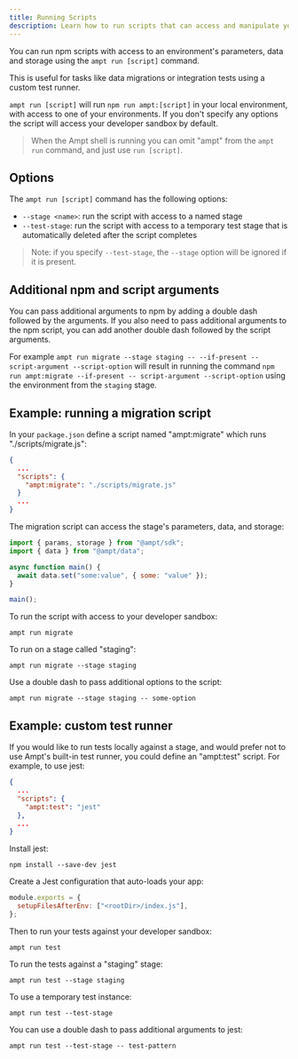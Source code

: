 ```yaml
---
title: Running Scripts
description: Learn how to run scripts that can access and manipulate your Ampt environments.
---
```


You can run npm scripts with access to an environment's parameters, data and storage using the `ampt run [script]` command.

This is useful for tasks like data migrations or integration tests using a custom test runner.

`ampt run [script]` will run `npm run ampt:[script]` in your local environment, with access to one of your environments. If you don't specify any options the script will access your developer sandbox by default.

> When the Ampt shell is running you can omit "ampt" from the `ampt run` command, and just use `run [script]`.

## Options

The `ampt run [script]` command has the following options:

- `--stage <name>`: run the script with access to a named stage
- `--test-stage`: run the script with access to a temporary test stage that is automatically deleted after the script completes

> Note: if you specify `--test-stage`, the `--stage` option will be ignored if it is present.

## Additional npm and script arguments

You can pass additional arguments to npm by adding a double dash followed by the arguments. If you also need to pass additional arguments to the npm script, you can add another double dash followed by the script arguments.

For example `ampt run migrate --stage staging -- --if-present -- script-argument --script-option` will result in running the command `npm run ampt:migrate --if-present -- script-argument --script-option` using the environment from the `staging` stage.

## Example: running a migration script

In your `package.json` define a script named "ampt:migrate" which runs "./scripts/migrate.js":

```json title="package.json", copy=false
{
  ...
  "scripts": {
    "ampt:migrate": "./scripts/migrate.js"
  }
  ...
}
```

The migration script can access the stage's parameters, data, and storage:

```javascript title="migrate.js", copy=false
import { params, storage } from "@ampt/sdk";
import { data } from "@ampt/data";

async function main() {
  await data.set("some:value", { some: "value" });
}

main();
```

To run the script with access to your developer sandbox:

`ampt run migrate`

To run on a stage called "staging":

`ampt run migrate --stage staging`

Use a double dash to pass additional options to the script:

`ampt run migrate --stage staging -- some-option`

## Example: custom test runner

If you would like to run tests locally against a stage, and would prefer not to use Ampt's built-in test runner, you could define an "ampt:test" script. For example, to use jest:

```json title="package.json", copy=false
{
  ...
  "scripts": {
    "ampt:test": "jest"
  },
  ...
}
```

Install jest:

`npm install --save-dev jest`

Create a Jest configuration that auto-loads your app:

```javascript title="jest.config.js", copy=false
module.exports = {
  setupFilesAfterEnv: ["<rootDir>/index.js"],
};
```

Then to run your tests against your developer sandbox:

`ampt run test`

To run the tests against a "staging" stage:

`ampt run test --stage staging`

To use a temporary test instance:

`ampt run test --test-stage`

You can use a double dash to pass additional arguments to jest:

`ampt run test --test-stage -- test-pattern`
